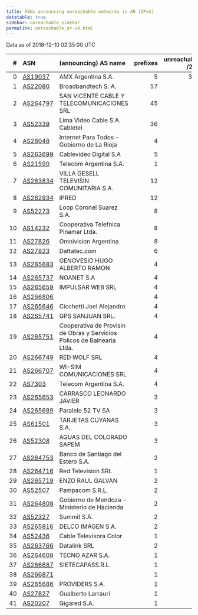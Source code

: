 ```yaml
---
title: ASNs announcing unreachable networks in AR (IPv4)
datatable: true
sidebar: unreachable_sidebar
permalink: unreachable_ar-v4.html
---
```


Data as of 2018-12-10 02:35:00 UTC


<div class="datatable-begin"></div>

|   # | ASN                                      | (announcing) AS name                                                    |   prefixes |   unreachable /24s |
|----:|:-----------------------------------------|:------------------------------------------------------------------------|-----------:|-------------------:|
|   0 | [AS19037](unreachable_AS19037-v4.html)   | AMX Argentina S.A.                                                      |          5 |                352 |
|   1 | [AS22080](unreachable_AS22080-v4.html)   | Broadbandtech S. A.                                                     |         57 |                 71 |
|   2 | [AS264797](unreachable_AS264797-v4.html) | SAN VICENTE CABLE Y TELECOMUNICACIONES SRL                              |         45 |                 45 |
|   3 | [AS52339](unreachable_AS52339-v4.html)   | Lima Video Cable S.A. Cabletel                                          |         36 |                 36 |
|   4 | [AS28048](unreachable_AS28048-v4.html)   | Internet Para Todos - Gobierno de La Rioja                              |          4 |                 32 |
|   5 | [AS263699](unreachable_AS263699-v4.html) | Cablevideo Digital S.A                                                  |          5 |                 18 |
|   6 | [AS21590](unreachable_AS21590-v4.html)   | Telecom Argentina S.A.                                                  |          1 |                 16 |
|   7 | [AS263834](unreachable_AS263834-v4.html) | VILLA GESELL TELEVISIN COMUNITARIA S.A.                                 |         12 |                 12 |
|   8 | [AS262934](unreachable_AS262934-v4.html) | IPRED                                                                   |         12 |                 12 |
|   9 | [AS52273](unreachable_AS52273-v4.html)   | Loop Coronel Suarez S.A.                                                |          8 |                  8 |
|  10 | [AS14232](unreachable_AS14232-v4.html)   | Cooperativa Telefnica Pinamar Ltda.                                     |          8 |                  8 |
|  11 | [AS27826](unreachable_AS27826-v4.html)   | Omnivision Argentina                                                    |          8 |                  8 |
|  12 | [AS27823](unreachable_AS27823-v4.html)   | Dattatec.com                                                            |          6 |                  6 |
|  13 | [AS265683](unreachable_AS265683-v4.html) | GENOVESIO HUGO ALBERTO RAMON                                            |          4 |                  6 |
|  14 | [AS265737](unreachable_AS265737-v4.html) | NOANET S.A                                                              |          4 |                  4 |
|  15 | [AS265659](unreachable_AS265659-v4.html) | IMPULSAR WEB SRL                                                        |          4 |                  4 |
|  16 | [AS266806](unreachable_AS266806-v4.html) |                                                                         |          4 |                  4 |
|  17 | [AS265646](unreachable_AS265646-v4.html) | Cicchetti Joel Alejandro                                                |          4 |                  4 |
|  18 | [AS265741](unreachable_AS265741-v4.html) | GPS SANJUAN SRL.                                                        |          4 |                  4 |
|  19 | [AS265751](unreachable_AS265751-v4.html) | Cooperativa de Provisin de Obras y Servicios Pblicos de Balnearia Ltda. |          4 |                  4 |
|  20 | [AS266749](unreachable_AS266749-v4.html) | RED WOLF SRL                                                            |          4 |                  4 |
|  21 | [AS266707](unreachable_AS266707-v4.html) | WI-SIM COMUNICACIONES SRL                                               |          4 |                  4 |
|  22 | [AS7303](unreachable_AS7303-v4.html)     | Telecom Argentina S.A.                                                  |          4 |                  4 |
|  23 | [AS265653](unreachable_AS265653-v4.html) | CARRASCO LEONARDO JAVIER                                                |          3 |                  3 |
|  24 | [AS265689](unreachable_AS265689-v4.html) | Paralelo 52 TV SA                                                       |          3 |                  3 |
|  25 | [AS61501](unreachable_AS61501-v4.html)   | TARJETAS CUYANAS S.A.                                                   |          3 |                  3 |
|  26 | [AS52308](unreachable_AS52308-v4.html)   | AGUAS DEL COLORADO SAPEM                                                |          3 |                  3 |
|  27 | [AS264753](unreachable_AS264753-v4.html) | Banco de Santiago del Estero S.A.                                       |          2 |                  2 |
|  28 | [AS264716](unreachable_AS264716-v4.html) | Red Television SRL                                                      |          1 |                  2 |
|  29 | [AS265719](unreachable_AS265719-v4.html) | ENZO RAUL GALVAN                                                        |          2 |                  2 |
|  30 | [AS52507](unreachable_AS52507-v4.html)   | Pampacom S.R.L.                                                         |          2 |                  2 |
|  31 | [AS264808](unreachable_AS264808-v4.html) | Gobierno de Mendoza - Ministerio de Hacienda                            |          2 |                  2 |
|  32 | [AS52327](unreachable_AS52327-v4.html)   | Summit S.A.                                                             |          2 |                  2 |
|  33 | [AS265816](unreachable_AS265816-v4.html) | DELCO IMAGEN S.A.                                                       |          2 |                  2 |
|  34 | [AS52436](unreachable_AS52436-v4.html)   | Cable Televisora Color                                                  |          1 |                  2 |
|  35 | [AS263766](unreachable_AS263766-v4.html) | Datalink SRL                                                            |          2 |                  2 |
|  36 | [AS264608](unreachable_AS264608-v4.html) | TECNO AZAR S.A.                                                         |          1 |                  1 |
|  37 | [AS266687](unreachable_AS266687-v4.html) | SIETECAPASS.R.L.                                                        |          1 |                  1 |
|  38 | [AS266871](unreachable_AS266871-v4.html) |                                                                         |          1 |                  1 |
|  39 | [AS265686](unreachable_AS265686-v4.html) | PROVIDERS S.A.                                                          |          1 |                  1 |
|  40 | [AS27827](unreachable_AS27827-v4.html)   | Gualberto Larrauri                                                      |          1 |                  1 |
|  41 | [AS20207](unreachable_AS20207-v4.html)   | Gigared S.A.                                                            |          1 |                  1 |

<div class="datatable-end"></div>